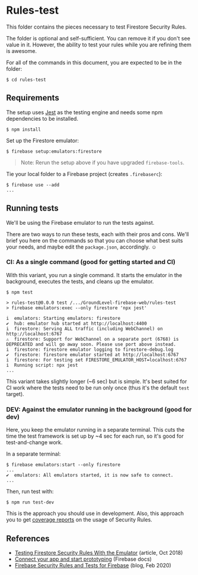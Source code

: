 # Rules-test

This folder contains the pieces necessary to test Firestore Security Rules. 

The folder is optional and self-sufficient. You can remove it if you don't see value in it. However, the ability to test your rules while you are refining them is awesome.

For all of the commands in this document, you are expected to be in the folder:

```
$ cd rules-test
```


## Requirements

The setup uses [Jest](https://jestjs.io) as the testing engine and needs some npm dependencies to be installed.

```
$ npm install
```
 
Set up the Firestore emulator:

```
$ firebase setup:emulators:firestore
```

>Note: Rerun the setup above if you have upgraded `firebase-tools`.

Tie your local folder to a Firebase project (creates `.firebaserc`):

```
$ firebase use --add
...
```


<!-- disabled
## Internals

The rules being tested are symbolic-linked to the main project's `firestore.rule` file (git supports symbolic links). This means if you edit either of the rules, they are both changed.

In your git it looks like the root rules changed, when you edit either.
-->


## Running tests

We'll be using the Firebase emulator to run the tests against.

There are two ways to run these tests, each with their pros and cons. We'll brief you here on the commands so that you can choose what best suits your needs, and maybe edit the `package.json`, accordingly. ☺️


### CI: As a single command (good for getting started and CI)

With this variant, you run a single command. It starts the emulator in the background, executes the tests, and cleans up the emulator.

```
$ npm test

> rules-test@0.0.0 test /.../GroundLevel-firebase-web/rules-test
> firebase emulators:exec --only firestore 'npx jest'

i  emulators: Starting emulators: firestore
✔  hub: emulator hub started at http://localhost:4400
i  firestore: Serving ALL traffic (including WebChannel) on http://localhost:6767
⚠  firestore: Support for WebChannel on a separate port (6768) is DEPRECATED and will go away soon. Please use port above instead.
i  firestore: firestore emulator logging to firestore-debug.log
✔  firestore: firestore emulator started at http://localhost:6767
i  firestore: For testing set FIRESTORE_EMULATOR_HOST=localhost:6767
i  Running script: npx jest
...
```

This variant takes slightly longer (~6 sec) but is simple. It's best suited for CI work where the tests need to be run only once (thus it's the default `test` target).


### DEV: Against the emulator running in the background (good for dev)

Here, you keep the emulator running in a separate terminal. This cuts the time the test framework is set up by ~4 sec for each run, so it's good for test-and-change work.

In a separate terminal:

```
$ firebase emulators:start --only firestore
...
✔  emulators: All emulators started, it is now safe to connect.
...
```

Then, run test with:

```
$ npm run test-dev
```

This is the approach you should use in development. Also, this approach you to get [coverage reports](https://firebase.google.com/docs/firestore/security/test-rules-emulator#generate_test_reports) on the usage of Security Rules.


## References

- [Testing Firestore Security Rules With the Emulator](https://fireship.io/lessons/testing-firestore-security-rules-with-the-emulator/) (article, Oct 2018)
- [Connect your app and start prototyping](https://firebase.google.com/docs/emulator-suite/connect_and_prototype) (Firebase docs)
- [Firebase Security Rules and Tests for Firebase](https://medium.com/flutter-community/firestore-security-rules-and-tests-for-firebase-e195bdbea198) (blog, Feb 2020)

